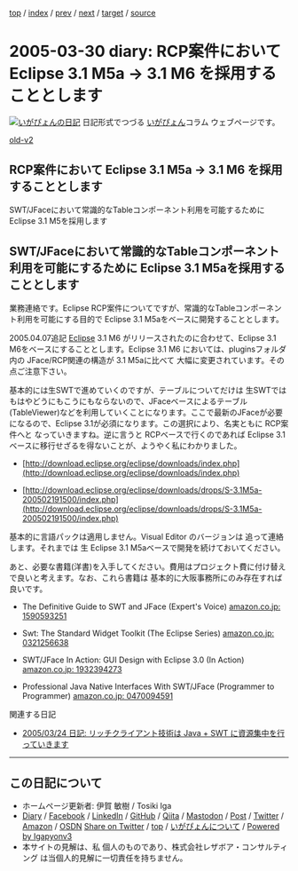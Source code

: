 [top](../index.html) 
 / [index](index.html) 
 / [prev](ig050328.html) 
 / [next](ig050331.html) 
 / [target](https://www.igapyon.jp/igapyon/diary/2005/ig050330.html) 
 / [source](https://github.com/igapyon/diary/blob/master/2005/ig050330.src.md) 

2005-03-30 diary: RCP案件において Eclipse 3.1 M5a → 3.1 M6 を採用することとします
=====================================================================================================
[![いがぴょんの日記](https://www.igapyon.jp/igapyon/diary/images/iga202308_256.jpg "いがぴょん")](https://www.igapyon.jp/igapyon/diary/memo/memoigapyon.html) 日記形式でつづる [いがぴょん](https://www.igapyon.jp/igapyon/diary/memo/memoigapyon.html)コラム ウェブページです。

[old-v2](ig050330-orig.html)

## RCP案件において Eclipse 3.1 M5a → 3.1 M6 を採用することとします

SWT/JFaceにおいて常識的なTableコンポーネント利用を可能するために Eclipse 3.1 M5を採用します


## SWT/JFaceにおいて常識的なTableコンポーネント利用を可能にするために Eclipse 3.1 M5aを採用することとします

業務連絡です。Eclipse RCP案件についてですが、常識的なTableコンポーネント利用を可能にする目的で Eclipse 3.1 M5aをベースに開発することとします。

2005.04.07追記 [Eclipse](https://www.igapyon.jp/igapyon/diary/keyword/eclipse.html) 3.1 M6 がリリースされたのに合わせて、Eclipse 3.1 M6をベースにすることとします。Eclipse
3.1 M6 においては、pluginsフォルダ内の JFace/RCP関連の構造が 3.1 M5aに比べて 大幅に変更されています。その点ご注意下さい。

基本的には生SWTで進めていくのですが、テーブルについてだけは 生SWTでは もはやどうにもこうにもならないので、JFaceベースによるテーブル
(TableViewer)などを利用していくことになります。ここで最新のJFaceが必要になるので、Eclipse 3.1が必須になります。この選択により、名実ともに
RCP案件へと なっていきますね。逆に言うと RCPベースで行くのであれば Eclipse 3.1ベースに移行せざるを得ないことが、ようやく私にわかりました。

* [http://download.eclipse.org/eclipse/downloads/index.php](http://download.eclipse.org/eclipse/downloads/index.php)
  
* [http://download.eclipse.org/eclipse/downloads/drops/S-3.1M5a-200502191500/index.php](http://download.eclipse.org/eclipse/downloads/drops/S-3.1M5a-200502191500/index.php)

基本的に言語パックは適用しません。Visual Editor のバージョンは 追って連絡します。それまでは 生 Eclipse 3.1 M5aベースで開発を続けておいてください。

あと、必要な書籍(洋書)を入手してください。費用はプロジェクト費に付け替えで良いと考えます。なお、これら書籍は 基本的に大阪事務所にのみ存在すれば良いです。

* The Definitive Guide to SWT and JFace (Expert's Voice) [amazon.co.jp: 1590593251](http://www.amazon.co.jp/exec/obidos/ASIN/1590593251/igapyondiary-22)
  
* Swt: The Standard Widget Toolkit (The Eclipse Series) [amazon.co.jp: 0321256638](http://www.amazon.co.jp/exec/obidos/ASIN/0321256638/igapyondiary-22)
  
* SWT/JFace In Action: GUI Design with Eclipse 3.0 (In Action) [amazon.co.jp: 1932394273](http://www.amazon.co.jp/exec/obidos/ASIN/1932394273/igapyondiary-22)
  
* Professional Java Native Interfaces With SWT/JFace (Programmer to Programmer)
  [amazon.co.jp: 0470094591](http://www.amazon.co.jp/exec/obidos/ASIN/0470094591/igapyondiary-22)

関連する日記

* [2005/03/24 日記: リッチクライアント技術は Java + SWT に資源集中を行っていきます](ig050324.html)


----------------------------------------------------------------------------------------------------

## この日記について

* ホームページ更新者: 伊賀 敏樹 / Tosiki Iga
* [Diary](https://www.igapyon.jp/igapyon/diary/) / [Facebook](https://www.facebook.com/igapyon) / [LinkedIn](https://www.linkedin.com/in/toshikiiga) / [GitHub](https://github.com/igapyon) / [Qiita](https://qiita.com/igapyon) / [Mastodon](https://social.vivaldi.net/@igapyon) / [Post](https://post.news/igapyon) / [Twitter](https://twitter.com/ToshikiIga) / [Amazon](https://www.amazon.co.jp/%E4%BC%8A%E8%B3%80-%E6%95%8F%E6%A8%B9/e/B004LTQWCQ) / [OSDN](https://ja.osdn.net/users/iga/)
[Share on Twitter](https://twitter.com/intent/tweet?hashtags=igapyon%2Cdiary%2C%E3%81%84%E3%81%8C%E3%81%B4%E3%82%87%E3%82%93&text=RCP%E6%A1%88%E4%BB%B6%E3%81%AB%E3%81%8A%E3%81%84%E3%81%A6+Eclipse+3.1+M5a+%E2%86%92+3.1+M6+%E3%82%92%E6%8E%A1%E7%94%A8%E3%81%99%E3%82%8B%E3%81%93%E3%81%A8%E3%81%A8%E3%81%97%E3%81%BE%E3%81%99&url=https%3A%2F%2Fwww.igapyon.jp%2Figapyon%2Fdiary%2F2005%2Fig050330.html) / [top](../index.html) / [いがぴょんについて](https://www.igapyon.jp/igapyon/diary/memo/memoigapyon.html) / [Powered by Igapyonv3](https://github.com/igapyon/igapyonv3)
* 本サイトの見解は、私 個人のものであり、株式会社レザボア・コンサルティング は当個人的見解に一切責任を持ちません。 
